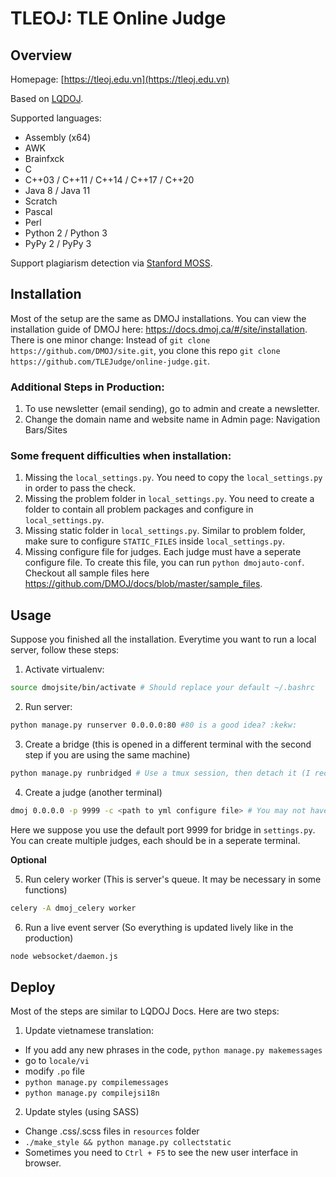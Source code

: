 TLEOJ: TLE Online Judge
===

## Overview

Homepage: [https://tleoj.edu.vn](https://tleoj.edu.vn)

Based on [LQDOJ](https://lqdoj.edu.vn/).

Supported languages: 

- Assembly (x64)
- AWK
- Brainfxck
- C
- C++03 / C++11 / C++14 / C++17 / C++20
- Java 8 / Java 11
- Scratch
- Pascal
- Perl
- Python 2 / Python 3
- PyPy 2 / PyPy 3

Support plagiarism detection via [Stanford MOSS](https://theory.stanford.edu/~aiken/moss/).

## Installation

Most of the setup are the same as DMOJ installations. You can view the installation guide of DMOJ here: https://docs.dmoj.ca/#/site/installation.
There is one minor change: Instead of `git clone https://github.com/DMOJ/site.git`, you clone this repo `git clone https://github.com/TLEJudge/online-judge.git`.

### Additional Steps in Production:

1. To use newsletter (email sending), go to admin and create a newsletter.
2. Change the domain name and website name in Admin page: Navigation Bars/Sites

### Some frequent difficulties when installation:

1. Missing the `local_settings.py`. You need to copy the `local_settings.py` in order to pass the check.
2. Missing the problem folder in `local_settings.py`. You need to create a folder to contain all problem packages and configure in `local_settings.py`.
3. Missing static folder in `local_settings.py`. Similar to problem folder, make sure to configure `STATIC_FILES` inside `local_settings.py`. 
4. Missing configure file for judges. Each judge must have a seperate configure file. To create this file, you can run `python dmojauto-conf`. Checkout all sample files here https://github.com/DMOJ/docs/blob/master/sample_files.

## Usage

Suppose you finished all the installation. Everytime you want to run a local server, follow these steps:

1. Activate virtualenv:
```bash
source dmojsite/bin/activate # Should replace your default ~/.bashrc
```

2. Run server:
```bash
python manage.py runserver 0.0.0.0:80 #80 is a good idea? :kekw:
```

3. Create a bridge (this is opened in a different terminal with the second step if you are using the same machine)
```bash
python manage.py runbridged # Use a tmux session, then detach it (I recommend doing so)
```

4. Create a judge (another terminal)
```bash
dmoj 0.0.0.0 -p 9999 -c <path to yml configure file> # You may not have to do this
```
Here we suppose you use the default port 9999 for bridge in `settings.py`. You can create multiple judges, each should be in a seperate terminal.

**Optional**

5. Run celery worker (This is server's queue. It may be necessary in some functions)
```bash
celery -A dmoj_celery worker
```

6. Run a live event server (So everything is updated lively like in the production)
```bash
node websocket/daemon.js
```

## Deploy
Most of the steps are similar to LQDOJ Docs. Here are two steps:

1. Update vietnamese translation:
 - If you add any new phrases in the code, ```python manage.py makemessages```
 - go to `locale/vi`
 - modify `.po` file
 - ```python manage.py compilemessages```
 - ```python manage.py compilejsi18n```

2. Update styles (using SASS)
 - Change .css/.scss files in `resources` folder
 - ```./make_style && python manage.py collectstatic```
 - Sometimes you need to `Ctrl + F5` to see the new user interface in browser.
